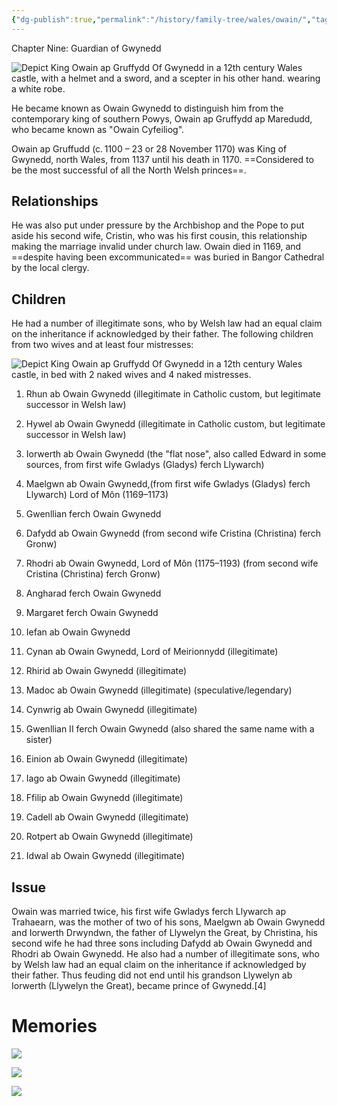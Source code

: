 ```yaml
---
{"dg-publish":true,"permalink":"/history/family-tree/wales/owain/","tags":["timeline","gwynedd"]}
---
```


<span
	  class='ob-timelines' 
	  data-img = 'https://i.imgur.com/DI3DgZ7.jpeg'>
	  Chapter Nine: Guardian of Gwynedd 
</span>

![Depict King Owain ap Gruffydd Of Gwynedd in a 12th century Wales castle, with a helmet and a sword, and a scepter in his other hand. wearing a white robe.](https://i.imgur.com/DI3DgZ7.jpeg)


He became known as Owain Gwynedd to distinguish him from the contemporary king of southern Powys, Owain ap Gruffydd ap Maredudd, who became known as "Owain Cyfeiliog".

Owain ap Gruffudd (c. 1100 – 23 or 28 November 1170) was King of Gwynedd, north Wales, from 1137 until his death in 1170.  ==Considered to be the most successful of all the North Welsh princes==.   

## Relationships

He was also put under pressure by the Archbishop and the Pope to put aside his second wife, Cristin, who was his first cousin, this relationship making the marriage invalid under church law.  Owain died in 1169, and ==despite having been excommunicated== was buried in Bangor Cathedral by the local clergy. 

## Children

He had a number of illegitimate sons, who by Welsh law had an equal claim on the inheritance if acknowledged by their father.  The following children from two wives and at least four mistresses:

![Depict King Owain ap Gruffydd Of Gwynedd in a 12th century Wales castle, in bed with 2 naked wives and 4 naked mistresses.](https://i.imgur.com/aRr6MaM.jpeg)


1. Rhun ab Owain Gwynedd (illegitimate in Catholic custom, but legitimate successor in Welsh law)
2. Hywel ab Owain Gwynedd (illegitimate in Catholic custom, but legitimate successor in Welsh law)
3. Iorwerth ab Owain Gwynedd (the "flat nose", also called Edward in some sources, from first wife Gwladys (Gladys) ferch Llywarch)
4. Maelgwn ab Owain Gwynedd,(from first wife Gwladys (Gladys) ferch Llywarch) Lord of Môn (1169–1173)
5. Gwenllian ferch Owain Gwynedd

6. Dafydd ab Owain Gwynedd (from second wife Cristina (Christina) ferch Gronw)
7. Rhodri ab Owain Gwynedd, Lord of Môn (1175–1193) (from second wife Cristina (Christina) ferch Gronw)
8. Angharad ferch Owain Gwynedd
9. Margaret ferch Owain Gwynedd
10. Iefan ab Owain Gwynedd

11. Cynan ab Owain Gwynedd, Lord of Meirionnydd (illegitimate)
12. Rhirid ab Owain Gwynedd (illegitimate)
13. Madoc ab Owain Gwynedd (illegitimate) (speculative/legendary)
14. Cynwrig ab Owain Gwynedd (illegitimate)
15. Gwenllian II ferch Owain Gwynedd (also shared the same name with a sister)
16. Einion ab Owain Gwynedd (illegitimate)
17. Iago ab Owain Gwynedd (illegitimate)
18. Ffilip ab Owain Gwynedd (illegitimate)
19. Cadell ab Owain Gwynedd (illegitimate)
20. Rotpert ab Owain Gwynedd (illegitimate)
21. Idwal ab Owain Gwynedd (illegitimate)

## Issue
Owain was married twice, his first wife Gwladys ferch Llywarch ap Trahaearn, was the mother of two of his sons, Maelgwn ab Owain Gwynedd and Iorwerth Drwyndwn, the father of Llywelyn the Great, by Christina, his second wife he had three sons including Dafydd ab Owain Gwynedd and Rhodri ab Owain Gwynedd. He also had a number of illegitimate sons, who by Welsh law had an equal claim on the inheritance if acknowledged by their father. Thus feuding did not end until his grandson Llywelyn ab Iorwerth (Llywelyn the Great), became prince of Gwynedd.[4]

# Memories

![](https://sg30p0.familysearch.org/service/records/storage/dascloud/patron/v2/TH-7761-132095-66305-24/thumbMobile.jpg?ctx=ArtCtxPublic&session=p0-il7YLF2tGr_.JSxCdPcpQj6)

![](https://sg30p0.familysearch.org/service/records/storage/dascloud/patron/v2/TH-904-99549-213-25/thumbMobile.jpg?ctx=ArtCtxPublic&session=p0-il7YLF2tGr_.JSxCdPcpQj6)

![](https://sg30p0.familysearch.org/service/records/storage/dascloud/patron/v2/TH-904-59139-656-6/thumbMobile.jpg?ctx=ArtCtxPublic&session=p0-il7YLF2tGr_.JSxCdPcpQj6)